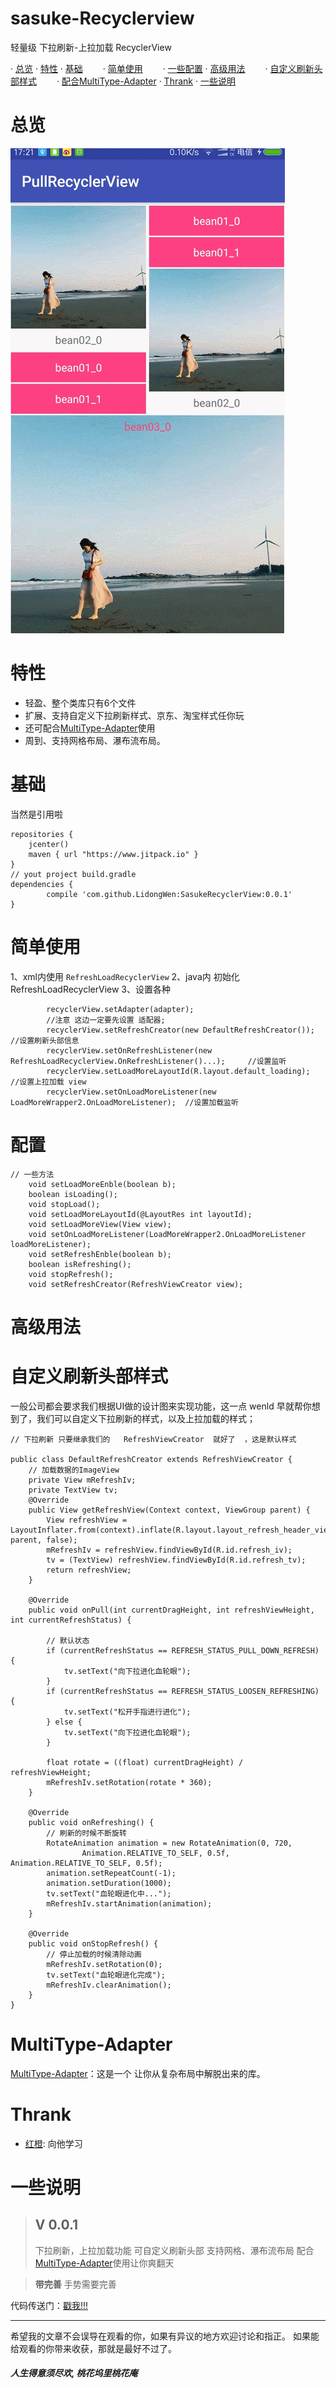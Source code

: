 # sasuke-Recyclerview
轻量级 下拉刷新-上拉加载 RecyclerView

· [总览](#总览)
· [特性](#特性)
· [基础](#基础用法)
　　· [简单使用](#简单使用)
　　· [一些配置](#配置)
· [高级用法](#高级用法)
　　· [自定义刷新头部样式](#自定义刷新头部样式)
　　· [配合MultiType-Adapter](#MultiType-Adapter)
· [Thrank](#Thrank)
· [一些说明](#一些说明)
# 总览
![loading.gif](https://github.com/LidongWen/SasukeRecyclerView/blob/master/doc/refresh-pull.gif)


# 特性
- 轻盈、整个类库只有6个文件
- 扩展、支持自定义下拉刷新样式、京东、淘宝样式任你玩
- 还可配合[MultiType-Adapter](https://github.com/LidongWen/MultiTypeAdapter)使用
- 周到、支持网格布局、瀑布流布局。

# 基础
当然是引用啦
```
repositories {
    jcenter()
    maven { url "https://www.jitpack.io" }
}
// yout project build.gradle
dependencies {
        compile 'com.github.LidongWen:SasukeRecyclerView:0.0.1'
}
```
# 简单使用
1、xml内使用 `RefreshLoadRecyclerView`
2、java内 初始化  RefreshLoadRecyclerView
3、设置各种
```
        recyclerView.setAdapter(adapter);
        //注意 这边一定要先设置 适配器;
        recyclerView.setRefreshCreator(new DefaultRefreshCreator());    //设置刷新头部信息
        recyclerView.setOnRefreshListener(new RefreshLoadRecyclerView.OnRefreshListener()...);     //设置监听
        recyclerView.setLoadMoreLayoutId(R.layout.default_loading);     //设置上拉加载 view
        recyclerView.setOnLoadMoreListener(new LoadMoreWrapper2.OnLoadMoreListener);  //设置加载监听
```
# 配置
```
// 一些方法
    void setLoadMoreEnble(boolean b);
    boolean isLoading();
    void stopLoad();
    void setLoadMoreLayoutId(@LayoutRes int layoutId);
    void setLoadMoreView(View view);
    void setOnLoadMoreListener(LoadMoreWrapper2.OnLoadMoreListener loadMoreListener);
    void setRefreshEnble(boolean b);
    boolean isRefreshing();
    void stopRefresh();
    void setRefreshCreator(RefreshViewCreator view);

```

# 高级用法
# 自定义刷新头部样式
一般公司都会要求我们根据UI做的设计图来实现功能，这一点 wenld 早就帮你想到了，我们可以自定义下拉刷新的样式，以及上拉加载的样式；

```
// 下拉刷新 只要继承我们的   RefreshViewCreator  就好了  ，这是默认样式

public class DefaultRefreshCreator extends RefreshViewCreator {
    // 加载数据的ImageView
    private View mRefreshIv;
    private TextView tv;
    @Override
    public View getRefreshView(Context context, ViewGroup parent) {
        View refreshView = LayoutInflater.from(context).inflate(R.layout.layout_refresh_header_view, parent, false);
        mRefreshIv = refreshView.findViewById(R.id.refresh_iv);
        tv = (TextView) refreshView.findViewById(R.id.refresh_tv);
        return refreshView;
    }

    @Override
    public void onPull(int currentDragHeight, int refreshViewHeight, int currentRefreshStatus) {

        // 默认状态
        if (currentRefreshStatus == REFRESH_STATUS_PULL_DOWN_REFRESH) {
            tv.setText("向下拉进化血轮眼");
        }
        if (currentRefreshStatus == REFRESH_STATUS_LOOSEN_REFRESHING) {
            tv.setText("松开手指进行进化");
        } else {
            tv.setText("向下拉进化血轮眼");
        }

        float rotate = ((float) currentDragHeight) / refreshViewHeight;
        mRefreshIv.setRotation(rotate * 360);
    }

    @Override
    public void onRefreshing() {
        // 刷新的时候不断旋转
        RotateAnimation animation = new RotateAnimation(0, 720,
                Animation.RELATIVE_TO_SELF, 0.5f, Animation.RELATIVE_TO_SELF, 0.5f);
        animation.setRepeatCount(-1);
        animation.setDuration(1000);
        tv.setText("血轮眼进化中...");
        mRefreshIv.startAnimation(animation);
    }

    @Override
    public void onStopRefresh() {
        // 停止加载的时候清除动画
        mRefreshIv.setRotation(0);
        tv.setText("血轮眼进化完成");
        mRefreshIv.clearAnimation();
    }
}

```
# MultiType-Adapter

[MultiType-Adapter](http://www.jianshu.com/p/032a6773620b)：这是一个 让你从复杂布局中解脱出来的库。


# Thrank
- [红橙](http://www.jianshu.com/u/35083fcb7747): 向他学习

# 一些说明

> ##  V 0.0.1
> 下拉刷新，上拉加载功能
> 可自定义刷新头部
> 支持网格、瀑布流布局
> 配合[MultiType-Adapter](http://www.jianshu.com/p/032a6773620b)使用让你爽翻天


> **带完善**
> 手势需要完善

代码传送门：[戳我!!!](https://github.com/LidongWen/SasukeRecyclerView)

-----

希望我的文章不会误导在观看的你，如果有异议的地方欢迎讨论和指正。
如果能给观看的你带来收获，那就是最好不过了。

##### 人生得意须尽欢, 桃花坞里桃花庵